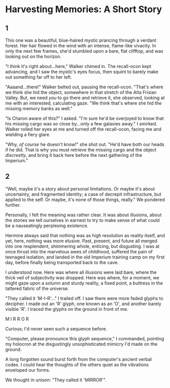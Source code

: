 # Harvesting Memories: A Short Story

## 1
This one was a beautiful, blue-haired mystic prancing through a verdant forest. Her hair flowed in the wind with an intense, flame-like vivacity. In only the next few frames, she'd stumbled upon a bare, flat clifftop, and was looking out on the horizon.

"I think it's right about...here," Walker chimed in. The recall-ocon kept advancing, and I saw the mystic's eyes focus, then squint to barely make out something far off to her left.

"Aaaand...there!" Walker belted out, pausing the recall-ocon. "That's where we think she hid the object, somewhere in that stretch of the Alta Frisian Valley. But, we need _you_ to go there and retrieve it, she observed, looking at me with an interested, calculating gaze. "We think that's where she hid the missing memory banks as well."

"Is Charon aware of this?" I asked. "I'm sure he'd be overjoyed to know that his missing cargo was so close by...only a few galaxies away." I smirked. Walker rolled her eyes at me and turned off the recall-ocon, facing me and wielding a fiery glare.

"Why, _of course_ he doesn't know!" she shot out. "He'd have both our heads if he did. That is why you must retrieve the missing cargo and the object _discreetly_, and bring it back here before the next gathering of the Imperium."

## 2
"Well, maybe it's a story about personal limitations. Or maybe it's about uncertainty, and fragmented identity; a case of decrepit infrastructure, but applied to the self. Or maybe, it's none of those things, really." We pondered further.

Personally, I felt the meaning was rather clear. It was about illusions, about the stories we tell ourselves in earnest to try to make sense of what could be a nauseatingly perplexing existence.

Hermine always said that nothing was as high resolution as reality itself, and yet, here, nothing was more elusive. Past, present, and future all merged into one resplendent, shimmering whole, enticing, but disgusting. I was at once thrust into the marvelous awes of childhood, suffered the pain of teenaged isolation, and landed in the old Imperium training camp on my first day, before finally being transported back to the cave.

I understood now. Here was where all illusions were laid bare, where the thick veil of subjectivity was dropped. Here was where, for a moment, we might gaze upon a solumn and sturdy reality, a fixed point, a buttress in the tattered fabric of the universe.

"They called it 'M-I-R'..." I trailed off. I saw there were more faded glyphs to decipher. I made out an 'R' glyph, one known as an 'O', and another barely visible 'R'. I traced the glyphs on the ground in front of me.

M I R R O R

Curious; I'd never seen such a sequence before. 

"Computer, please pronounce this glyph sequence," I commanded, pointing my holocron at the disgustingly unsophisticated mimicry I'd made on the ground.

A long forgotten sound burst forth from the computer's ancient verbal codex. I could hear the thoughts of the others quiet as the vibrations enveloped our forms.

We thought in unison: "They called it 'MIRROR'".
